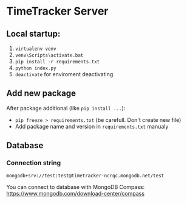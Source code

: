 # TimeTracker Server
## Local startup:

1. `virtualenv venv`
1. `venv\Scripts\activate.bat`
1. `pip install -r requirements.txt`
1. `python index.py`
1. `deactivate` for enviroment deactivating

## Add new package
After package additional (like `pip install ...`):
- `pip freeze > requirements.txt` (be carefull. Don't create new file)
- Add package name and version in `requirements.txt` manualy

## Database
### Connection string
`mongodb+srv://test:test@timetracker-ncrqc.mongodb.net/test`

You can connect to database with MongoDB Compass: https://www.mongodb.com/download-center/compass
